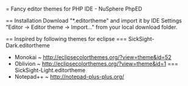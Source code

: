 = Fancy editor themes for PHP IDE - NuSphere PhpED

== Installation
Download "*.editortheme" and import it by IDE Settings "Editor -> Editor theme -> Import..." from your local download folder.

== Inspired by following themes for eclipse
=== SickSight-Dark.editortheme
- Monokai ~ http://eclipsecolorthemes.org/?view=theme&id=52
- Oblivion ~ http://eclipsecolorthemes.org/?view=theme&id=1
=== SickSight-Light.editortheme
- Notepad++ ~ http://notepad-plus-plus.org/